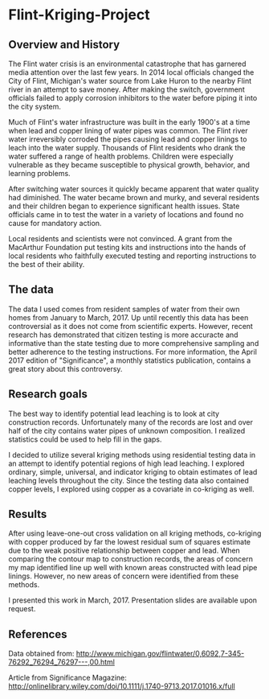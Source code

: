# Flint-Kriging-Project

## Overview and History
The Flint water crisis is an environmental catastrophe that has garnered media attention over the last few years. In 2014 local officials changed the City of Flint, Michigan's water source from Lake Huron to the nearby Flint river in an attempt to save money. After making the switch, government officials failed to apply corrosion inhibitors to the water before piping it into the city system.

Much of Flint's water infrastructure was built in the early 1900's at a time when lead and copper lining of water pipes was common. The Flint river water irreversibly corroded the pipes causing lead and copper linings to leach into the water supply. Thousands of Flint residents who drank the water suffered a range of health problems. Children were especially vulnerable as they became susceptible to physical growth, behavior, and learning problems.

After switching water sources it quickly became apparent that water quality had diminished. The water became brown and murky, and several residents and their children began to experience significant health issues. State officials came in to test the water in a variety of locations and found no cause for mandatory action.

Local residents and scientists were not convinced. A grant from the MacArthur Foundation put testing kits and instructions into the hands of local residents who faithfully executed testing and reporting instructions to the best of their ability.

## The data
The data I used comes from resident samples of water from their own homes from January to March, 2017. Up until recently this data has been controversial as it does not come from scientific experts. However, recent research has demonstrated that citizen testing is more accuracte and informative than the state testing due to more comprehensive sampling and better adherence to the testing instructions. For more information, the April 2017 edition of "Significance", a monthly statistics publication, contains a great story about this controversy.

## Research goals
The best way to identify potential lead leaching is to look at city construction records. Unfortunately many of the records are lost and over half of the city contains water pipes of unknown composition. I realized statistics could be used to help fill in the gaps.

I decided to utilize several kriging methods using residential testing data in an attempt to identify potential regions of high lead leaching. I explored ordinary, simple, universal, and indicator kriging to obtain estimates of lead leaching levels throughout the city. Since the testing data also contained copper levels, I explored using copper as a covariate in co-kriging as well.

## Results
After using leave-one-out cross validation on all kriging methods, co-kriging with copper produced by far the lowest residual sum of squares estimate due to the weak positive relationship between copper and lead. When comparing the contour map to construction records, the areas of concern my map identified line up well with known areas constructed with lead pipe linings. However, no new areas of concern were identified from these methods.

I presented this work in March, 2017. Presentation slides are available upon request.

## References
Data obtained from: http://www.michigan.gov/flintwater/0,6092,7-345-76292_76294_76297---,00.html

Article from Significance Magazine: http://onlinelibrary.wiley.com/doi/10.1111/j.1740-9713.2017.01016.x/full
